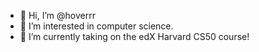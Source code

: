 - 👋 Hi, I’m @hoverrr
- 👀 I’m interested in computer science.
- 🌱 I’m currently taking on the edX Harvard CS50 course!

<!---
hoverrr/hoverrr is a ✨ special ✨ repository because its `README.md` (this file) appears on your GitHub profile.
You can click the Preview link to take a look at your changes.
--->

